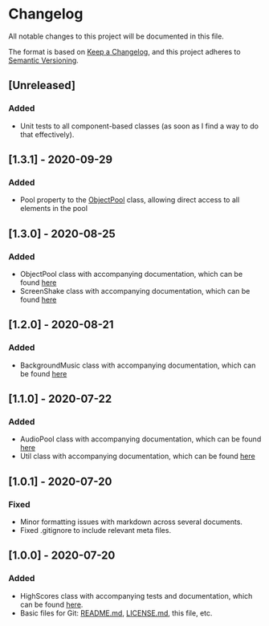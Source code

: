 # Changelog
All notable changes to this project will be documented in this file.

The format is based on [Keep a Changelog](https://keepachangelog.com/en/1.0.0/),
and this project adheres to [Semantic Versioning](https://semver.org/spec/v2.0.0.html).

## [Unreleased]
### Added
- Unit tests to all component-based classes (as soon as I find a way to do that effectively).

## [1.3.1] - 2020-09-29
### Added
- Pool property to the [ObjectPool](https://github.com/mlaikhram/Unity-Common-Scripts/blob/master/Documentation~/Classes/ObjectPool.md) class, allowing direct access to all elements in the pool

## [1.3.0] - 2020-08-25
### Added
- ObjectPool class with accompanying documentation, which can be found [here](https://github.com/mlaikhram/Unity-Common-Scripts/blob/master/Documentation~/Classes/ObjectPool.md)
- ScreenShake class with accompanying documentation, which can be found [here](https://github.com/mlaikhram/Unity-Common-Scripts/blob/master/Documentation~/Classes/ScreenShake.md)

## [1.2.0] - 2020-08-21
### Added
- BackgroundMusic class with accompanying documentation, which can be found [here](https://github.com/mlaikhram/Unity-Common-Scripts/blob/master/Documentation~/Classes/BackgroundMusic.md)

## [1.1.0] - 2020-07-22
### Added
- AudioPool class with accompanying documentation, which can be found [here](https://github.com/mlaikhram/Unity-Common-Scripts/blob/master/Documentation~/Classes/AudioPool.md)
- Util class with accompanying documentation, which can be found [here](https://github.com/mlaikhram/Unity-Common-Scripts/blob/master/Documentation~/Classes/Util.md)

## [1.0.1] - 2020-07-20
### Fixed
- Minor formatting issues with markdown across several documents.
- Fixed .gitignore to include relevant meta files.

## [1.0.0] - 2020-07-20
### Added
- HighScores class with accompanying tests and documentation, which can be found [here](https://github.com/mlaikhram/Unity-Common-Scripts/blob/master/Documentation~/Classes/HighScores.md).
- Basic files for Git: [README.md](https://github.com/mlaikhram/Unity-Common-Scripts/blob/master/README.md), [LICENSE.md](https://github.com/mlaikhram/Unity-Common-Scripts/blob/master/LICENSE.md), this file, etc.
